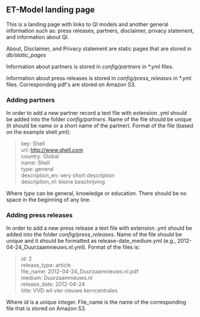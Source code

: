 ## ET-Model landing page

This is a landing page with links to QI models and another general information such as: press releases, partners, disclaimer, privacy statement, and information about QI.

About, Disclaimer, and Privacy statement are static pages that are stored in *db/static_pages*

Information about partners is stored in *config/partners* in *.yml files. 

Information about press releases is stored in *config/press_releases* in *.yml files. Corresponding pdf's are stored on Amazon S3.

### Adding partners

In order to add a new partner record a text file with extension .yml should be added into the folder *config/partners*. Name of the file should be unique (it should be name or a short name of the partner).
Format of the file (based on the example shell.yml):

> key: Shell  
> url: http://www.shell.com  
> country: Global  
> name: Shell  
> type: general  
> description\_en: very short description  
> description\_nl: kleine beschrijving

Where *type* can be general, knowledge or education.
There should be no space in the beginning of any line.

### Adding press releases

In order to add a new press release a text file with extension .yml should be added into the folder *config/press_releases*. Name of the file should be unique and it should be formatted as release\-date\_medium.yml (e.g., 2012-04-24_Duurzaamnieuws.nl.yml).
Format of the files is:

> id: 2  
> release\_type: article  
> file\_name: 2012-04-24_Duurzaamnieuws.nl.pdf  
> medium: Duurzaamnieuws.nl  
> release\_date: 2012-04-24  
> title: VVD wil vier nieuwe kerncentrales  

Where *id* is a unique integer.
File\_name is the name of the corresponding file that is stored on Amazon S3. 